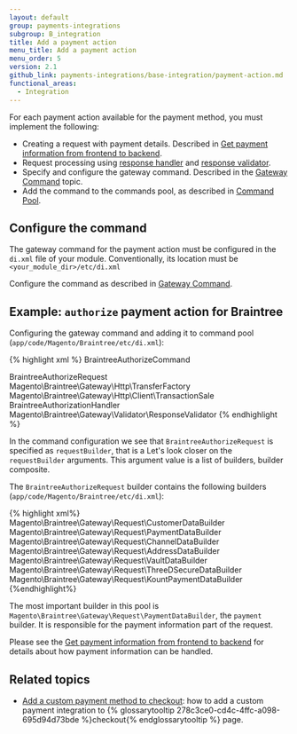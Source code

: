 ```yaml
---
layout: default
group: payments-integrations
subgroup: B_integration
title: Add a payment action
menu_title: Add a payment action
menu_order: 5
version: 2.1
github_link: payments-integrations/base-integration/payment-action.md
functional_areas:
  - Integration
---
```


For each payment action available for the payment method, you must implement the following:

- Creating a request with payment details. Described in [Get payment information from frontend to backend]({{page.baseurl}}payments-integrations/base-integration/get-payment-info.html).
- Request processing using [response handler]({{page.baseurl}}payments-integrations/payment-gateway/response-handler.html) and [response validator]({{page.baseurl}}payments-integrations/payment-gateway/response-validator.html).
- Specify and configure the gateway command. Described in the [Gateway Command]({{page.baseurl}}payments-integrations/payment-gateway/gateway-command.html#adding-gateway-commands) topic.
- Add the command to the commands pool, as described in [Command Pool]({{page.baseurl}}/payments-integrations/payment-gateway/command-pool.html#command-pool-configuration-for-a-particular-provider).


## Configure the command

The gateway command for the payment action must be configured in the `di.xml` file of your module. Conventionally, its location must be `<your_module_dir>/etc/di.xml`

Configure the command as described in [Gateway Command]({{page.baseurl}}payments-integrations/payment-gateway/gateway-command.html).


## Example: `authorize` payment action for Braintree

Configuring the gateway command and adding it to command pool (`app/code/Magento/Braintree/etc/di.xml`):

{% highlight xml %}
<virtualType name="BraintreeCommandPool" type="Magento\Payment\Gateway\Command\CommandPool">
    <arguments>
        <argument name="commands" xsi:type="array">
            <item name="authorize" xsi:type="string">BraintreeAuthorizeCommand</item>
        </argument>
    </arguments>
</virtualType>

<virtualType name="BraintreeAuthorizeCommand" type="Magento\Payment\Gateway\Command\GatewayCommand">
    <arguments>
        <argument name="requestBuilder" xsi:type="object">BraintreeAuthorizeRequest</argument>
        <argument name="transferFactory" xsi:type="object">Magento\Braintree\Gateway\Http\TransferFactory</argument>
        <argument name="client" xsi:type="object">Magento\Braintree\Gateway\Http\Client\TransactionSale</argument>
        <argument name="handler" xsi:type="object">BraintreeAuthorizationHandler</argument>
        <argument name="validator" xsi:type="object">Magento\Braintree\Gateway\Validator\ResponseValidator</argument>
    </arguments>
</virtualType>
{% endhighlight %}


In the command configuration we see that `BraintreeAuthorizeRequest` is specified as `requestBuilder`, that is a
Let's look closer on the `requestBuilder` arguments. This argument value is a list of builders, builder composite.  

The `BraintreeAuthorizeRequest` builder contains the following builders (`app/code/Magento/Braintree/etc/di.xml`):

{% highlight xml%}
<virtualType name="BraintreeAuthorizeRequest" type="Magento\Payment\Gateway\Request\BuilderComposite">
        <arguments>
            <argument name="builders" xsi:type="array">
                <item name="customer" xsi:type="string">Magento\Braintree\Gateway\Request\CustomerDataBuilder</item>
                <item name="payment" xsi:type="string">Magento\Braintree\Gateway\Request\PaymentDataBuilder</item>
                <item name="channel" xsi:type="string">Magento\Braintree\Gateway\Request\ChannelDataBuilder</item>
                <item name="address" xsi:type="string">Magento\Braintree\Gateway\Request\AddressDataBuilder</item>
                <item name="vault" xsi:type="string">Magento\Braintree\Gateway\Request\VaultDataBuilder</item>
                <item name="3dsecure" xsi:type="string">Magento\Braintree\Gateway\Request\ThreeDSecureDataBuilder</item>
                <item name="kount" xsi:type="string">Magento\Braintree\Gateway\Request\KountPaymentDataBuilder</item>
            </argument>
        </arguments>
    </virtualType>
{%endhighlight%}

The most important builder in this pool is `Magento\Braintree\Gateway\Request\PaymentDataBuilder`, the `payment` builder. It is responsible for the payment information part of the request.  

Please see the [Get payment information from frontend to backend]({{page.baseurl}}payments-integrations/base-integration/get-payment-info.html) for details about how payment information can be handled.

## Related topics

- [Add a custom payment method to checkout]({{page.baseurl}}howdoi/checkout/checkout_payment.html): how to add a custom payment integration to {% glossarytooltip 278c3ce0-cd4c-4ffc-a098-695d94d73bde %}checkout{% endglossarytooltip %} page.
